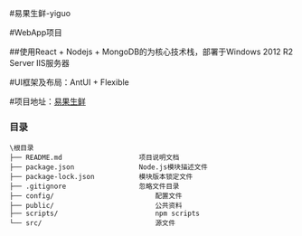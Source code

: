 #易果生鲜-yiguo

#WebApp项目

##使用React + Nodejs + MongoDB的为核心技术栈，部署于Windows 2012 R2 Server IIS服务器

#UI框架及布局：AntUI + Flexible

#项目地址：[易果生鲜](120.78.67.23 "浏览器查看")

### 目录
```
\根目录
├── README.md					项目说明文档
├── package.json				Node.js模块描述文件
├── package-lock.json			模块版本锁定文件
├── .gitignore					忽略文件目录
├── config/							配置文件
├── public/							公共资料
├── scripts/						npm scripts
└── src/							源文件

```
